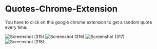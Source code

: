 # Quotes-Chrome-Extension

You have to click on this google chrome extension to get a random quote every time.

![Screenshot (315)](https://user-images.githubusercontent.com/74443900/135305849-4b0c2f30-5f86-4b20-a993-ec86321faa31.png)
![Screenshot (316)](https://user-images.githubusercontent.com/74443900/135305953-15b56712-6249-4d1a-922e-831030f3bc2b.png)
![Screenshot (317)](https://user-images.githubusercontent.com/74443900/135306050-1e0c1288-05f5-4eea-b297-4817bdf11dca.png)
![Screenshot (318)](https://user-images.githubusercontent.com/74443900/135306151-73e96870-1ac7-4ea0-9c55-6494492d5697.png)
